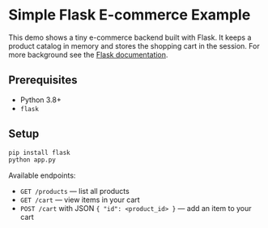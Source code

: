 # Simple Flask E-commerce Example

This demo shows a tiny e-commerce backend built with Flask. It keeps a product catalog in memory and stores the shopping cart in the session. For more background see the [Flask documentation](https://flask.palletsprojects.com/).

## Prerequisites
- Python 3.8+
- `flask`

## Setup
```bash
pip install flask
python app.py
```

Available endpoints:
- `GET /products` — list all products
- `GET /cart` — view items in your cart
- `POST /cart` with JSON `{ "id": <product_id> }` — add an item to your cart

